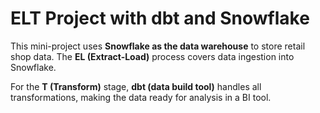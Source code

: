 # **ELT Project with dbt and Snowflake**  
This mini-project uses **Snowflake as the data warehouse** to store retail shop data. The **EL (Extract-Load)** process covers data ingestion into Snowflake.

For the **T (Transform)** stage, **dbt (data build tool)** handles all transformations, making the data ready for analysis in a BI tool.